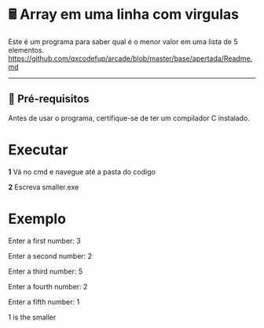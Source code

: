 # 🖩 Array em uma linha com virgulas

Este é um programa para saber qual é o menor valor em uma lista de 5 elementos.
https://github.com/qxcodefup/arcade/blob/master/base/apertada/Readme.md

---

## 🔧 **Pré-requisitos**

Antes de usar o programa, certifique-se de ter um compilador C instalado.

# **Executar**

**1** Vá no cmd e navegue até a pasta do codigo

**2** Escreva smaller.exe

# **Exemplo**

Enter a first number: 3

Enter a second number: 2

Enter a third number: 5

Enter a fourth number: 2

Enter a fifth number: 1

1 is the smaller
